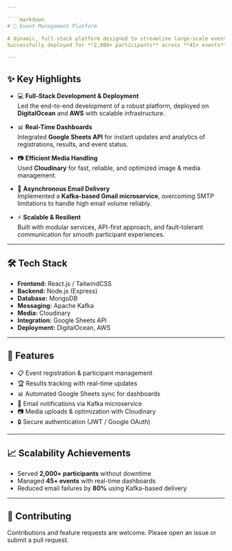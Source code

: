 ```yaml
---

````markdown
# 🚀 Event Management Platform

A dynamic, full-stack platform designed to streamline large-scale event participation and management.  
Successfully deployed for **2,000+ participants** across **45+ events**, ensuring high performance and scalability.  

---
```


## ✨ Key Highlights

- 💻 **Full-Stack Development & Deployment**  
  Led the end-to-end development of a robust platform, deployed on **DigitalOcean** and **AWS** with scalable infrastructure.  

- 📊 **Real-Time Dashboards**  
  Integrated **Google Sheets API** for instant updates and analytics of registrations, results, and event status.  

- 📷 **Efficient Media Handling**  
  Used **Cloudinary** for fast, reliable, and optimized image & media management.  

- 📧 **Asynchronous Email Delivery**  
  Implemented a **Kafka-based Gmail microservice**, overcoming SMTP limitations to handle high email volume reliably.  

- ⚡ **Scalable & Resilient**  
  Built with modular services, API-first approach, and fault-tolerant communication for smooth participant experiences.  

---

## 🛠️ Tech Stack

- **Frontend:** React.js / TailwindCSS  
- **Backend:** Node.js (Express)  
- **Database:** MongoDB  
- **Messaging:** Apache Kafka  
- **Media:** Cloudinary  
- **Integration:** Google Sheets API  
- **Deployment:** DigitalOcean, AWS  

---

## 📌 Features

- 📋 Event registration & participant management  
- 🏆 Results tracking with real-time updates  
- 📊 Automated Google Sheets sync for dashboards  
- 📧 Email notifications via Kafka microservice  
- 📷 Media uploads & optimization with Cloudinary  
- 🔒 Secure authentication (JWT / Google OAuth)  

---

## 📈 Scalability Achievements

* Served **2,000+ participants** without downtime
* Managed **45+ events** with real-time dashboards
* Reduced email failures by **80%** using Kafka-based delivery

---

## 🤝 Contributing

Contributions and feature requests are welcome.
Please open an issue or submit a pull request.
